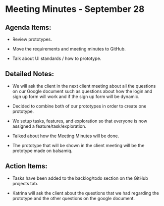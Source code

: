 # Meeting Minutes - September 28

## Agenda Items:
- Review prototypes.

- Move the requirements and meeting minutes to GitHub.

- Talk about UI standards / how to prototype.



## Detailed Notes:
- We will ask the client in the next client meeting about all the questions on our Google document such as questions about how the login and sign up form will work and if the sign up form will be dynamic.

- Decided to combine both of our prototypes in order to create one prototype.

- We setup tasks, features, and exploration so that everyone is now assigned a feature/task/exploration. 

- Talked about how the Meeting Minutes will be done.

- The prototype that will be shown in the client meeting will be the prototype made on balsamiq.



## Action Items:
- Tasks have been added to the backlog/todo section on the GitHub projects tab.

- Katrina will ask the client about the questions that we had regarding the prototype and the other questions on the google document.
